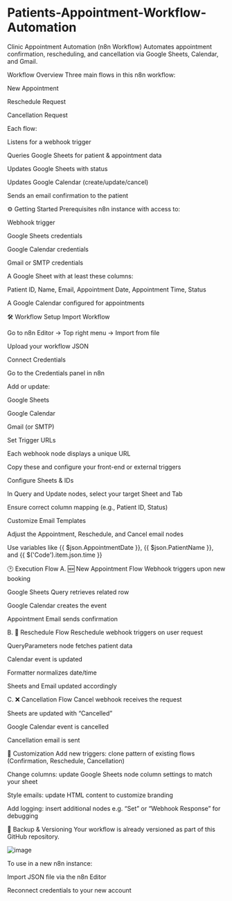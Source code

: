 # Patients-Appointment-Workflow-Automation
Clinic Appointment Automation (n8n Workflow)
Automates appointment confirmation, rescheduling, and cancellation via Google Sheets, Calendar, and Gmail.


Workflow Overview
Three main flows in this n8n workflow:

New Appointment

Reschedule Request

Cancellation Request

Each flow:

Listens for a webhook trigger

Queries Google Sheets for patient & appointment data

Updates Google Sheets with status

Updates Google Calendar (create/update/cancel)

Sends an email confirmation to the patient

⚙️ Getting Started
Prerequisites
n8n instance with access to:

Webhook trigger

Google Sheets credentials

Google Calendar credentials

Gmail or SMTP credentials

A Google Sheet with at least these columns:

Patient ID, Name, Email, Appointment Date, Appointment Time, Status

A Google Calendar configured for appointments

🛠 Workflow Setup
Import Workflow

Go to n8n Editor → Top right menu → Import from file

Upload your workflow JSON

Connect Credentials

Go to the Credentials panel in n8n

Add or update:

Google Sheets

Google Calendar

Gmail (or SMTP)

Set Trigger URLs

Each webhook node displays a unique URL

Copy these and configure your front-end or external triggers

Configure Sheets & IDs

In Query and Update nodes, select your target Sheet and Tab

Ensure correct column mapping (e.g., Patient ID, Status)

Customize Email Templates

Adjust the Appointment, Reschedule, and Cancel email nodes

Use variables like {{ $json.AppointmentDate }}, {{ $json.PatientName }}, and {{ $('Code').item.json.time }}

🕑 Execution Flow
A. 🆕 New Appointment Flow
Webhook triggers upon new booking

Google Sheets Query retrieves related row

Google Calendar creates the event

Appointment Email sends confirmation

B. 🔄 Reschedule Flow
Reschedule webhook triggers on user request

QueryParameters node fetches patient data

Calendar event is updated

Formatter normalizes date/time

Sheets and Email updated accordingly

C. ❌ Cancellation Flow
Cancel webhook receives the request

Sheets are updated with “Cancelled”

Google Calendar event is cancelled

Cancellation email is sent

🧩 Customization
Add new triggers: clone pattern of existing flows (Confirmation, Reschedule, Cancellation)

Change columns: update Google Sheets node column settings to match your sheet

Style emails: update HTML content to customize branding

Add logging: insert additional nodes e.g. “Set” or “Webhook Response” for debugging

💾 Backup & Versioning
Your workflow is already versioned as part of this GitHub repository.

![image](https://github.com/user-attachments/assets/6a547050-5a6f-4448-9304-c3c7f28fcd4d)


To use in a new n8n instance:

Import JSON file via the n8n Editor

Reconnect credentials to your new account

